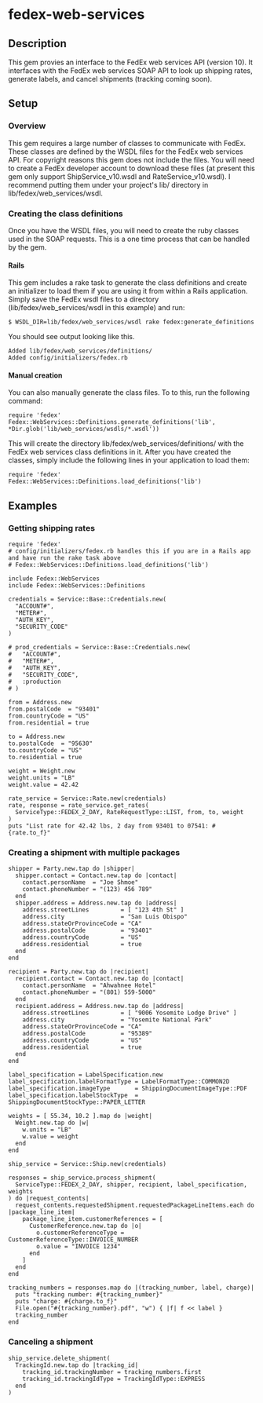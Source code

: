 # fedex-web-services
## Description
This gem provies an interface to the FedEx web services API (version 10).  It interfaces with the FedEx web services SOAP API to look up shipping rates, generate labels, and cancel shipments (tracking coming soon).

## Setup
### Overview
This gem requires a large number of classes to communicate with FedEx.  These classes are defined by the WSDL files for the FedEx web services API.  For copyright reasons this gem does not include the files.  You will need to create a FedEx developer account to download these files (at present this gem only support ShipService_v10.wsdl and RateService_v10.wsdl).  I recommend putting them under your project's lib/ directory in lib/fedex/web_services/wsdl.

### Creating the class definitions
Once you have the WSDL files, you will need to create the ruby classes used in the SOAP requests.  This is a one time process that can be handled by the gem.

#### Rails
This gem includes a rake task to generate the class definitions and create an initializer to load them if you are using it from within a Rails application.  Simply save the FedEx wsdl files to a directory (lib/fedex/web_services/wsdl in this example) and run:

    $ WSDL_DIR=lib/fedex/web_services/wsdl rake fedex:generate_definitions

You should see output looking like this.

    Added lib/fedex/web_services/definitions/
    Added config/initializers/fedex.rb

#### Manual creation
You can also manually generate the class files.  To to this, run the following command:

    require 'fedex'
    Fedex::WebServices::Definitions.generate_definitions('lib', *Dir.glob('lib/web_services/wsdls/*.wsdl'))

This will create the directory lib/fedex/web_services/definitions/ with the FedEx web services class definitions in it.  After you have created the classes, simply include the following lines in your application to load them:

    require 'fedex'
    Fedex::WebServices::Definitions.load_definitions('lib')

## Examples
### Getting shipping rates

    require 'fedex'
    # config/initializers/fedex.rb handles this if you are in a Rails app and have run the rake task above
    # Fedex::WebServices::Definitions.load_definitions('lib')

    include Fedex::WebServices
    include Fedex::WebServices::Definitions

    credentials = Service::Base::Credentials.new(
      "ACCOUNT#",
      "METER#",
      "AUTH_KEY",
      "SECURITY_CODE"
    )

    # prod_credentials = Service::Base::Credentials.new(
    #   "ACCOUNT#",
    #   "METER#",
    #   "AUTH_KEY",
    #   "SECURITY_CODE",
    #   :production
    # )

    from = Address.new
    from.postalCode  = "93401"
    from.countryCode = "US"
    from.residential = true

    to = Address.new
    to.postalCode  = "95630"
    to.countryCode = "US"
    to.residential = true

    weight = Weight.new
    weight.units = "LB"
    weight.value = 42.42

    rate_service = Service::Rate.new(credentials)
    rate, response = rate_service.get_rates(
      ServiceType::FEDEX_2_DAY, RateRequestType::LIST, from, to, weight
    )
    puts "List rate for 42.42 lbs, 2 day from 93401 to 07541: #{rate.to_f}"


### Creating a shipment with multiple packages

    shipper = Party.new.tap do |shipper|
      shipper.contact = Contact.new.tap do |contact|
        contact.personName  = "Joe Shmoe"
        contact.phoneNumber = "(123) 456 789"
      end
      shipper.address = Address.new.tap do |address|
        address.streetLines         = [ "123 4th St" ]
        address.city                = "San Luis Obispo"
        address.stateOrProvinceCode = "CA"
        address.postalCode          = "93401"
        address.countryCode         = "US"
        address.residential         = true
      end
    end

    recipient = Party.new.tap do |recipient|
      recipient.contact = Contact.new.tap do |contact|
        contact.personName  = "Ahwahnee Hotel"
        contact.phoneNumber = "(801) 559-5000"
      end
      recipient.address = Address.new.tap do |address|
        address.streetLines         = [ "9006 Yosemite Lodge Drive" ]
        address.city                = "Yosemite National Park"
        address.stateOrProvinceCode = "CA"
        address.postalCode          = "95389"
        address.countryCode         = "US"
        address.residential         = true
      end
    end

    label_specification = LabelSpecification.new
    label_specification.labelFormatType = LabelFormatType::COMMON2D
    label_specification.imageType       = ShippingDocumentImageType::PDF
    label_specification.labelStockType  = ShippingDocumentStockType::PAPER_LETTER

    weights = [ 55.34, 10.2 ].map do |weight|
      Weight.new.tap do |w|
        w.units = "LB"
        w.value = weight
      end
    end

    ship_service = Service::Ship.new(credentials)

    responses = ship_service.process_shipment(
      ServiceType::FEDEX_2_DAY, shipper, recipient, label_specification, weights
    ) do |request_contents|
      request_contents.requestedShipment.requestedPackageLineItems.each do |package_line_item|
        package_line_item.customerReferences = [
          CustomerReference.new.tap do |o|
            o.customerReferenceType = CustomerReferenceType::INVOICE_NUMBER
            o.value = "INVOICE 1234"
          end
        ]
      end
    end

    tracking_numbers = responses.map do |(tracking_number, label, charge)|
      puts "tracking number: #{tracking_number}"
      puts "charge: #{charge.to_f}"
      File.open("#{tracking_number}.pdf", "w") { |f| f << label }
      tracking_number
    end

### Canceling a shipment

    ship_service.delete_shipment(
      TrackingId.new.tap do |tracking_id|
        tracking_id.trackingNumber = tracking_numbers.first
        tracking_id.trackingIdType = TrackingIdType::EXPRESS
      end
    )
